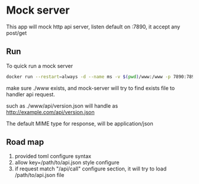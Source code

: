 # Mock server


This app will mock http api server, listen default on :7890, it accept any post/get

## Run


To quick run a mock server

```bash
docker run --restart=always -d --name ms -v $(pwd)/www:/www -p 7890:7890 netroby/mock-server 
```

make sure ./www exists, and mock-server will try to find exists file to handler api request.

such as ./www/api/version.json will handle as http://example.com/api/version.json

The default MIME type for response, will be application/json

## Road map

1. provided toml configure syntax
2. allow  key=/path/to/api.json style configure
3. if request match "/api/call" configure section, it will try to load /path/to/api.json file


